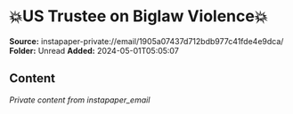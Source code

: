 # 💥US Trustee on Biglaw Violence💥

**Source:** instapaper-private://email/1905a07437d712bdb977c41fde4e9dca/
**Folder:** Unread
**Added:** 2024-05-01T05:05:07




## Content
*Private content from instapaper_email*
